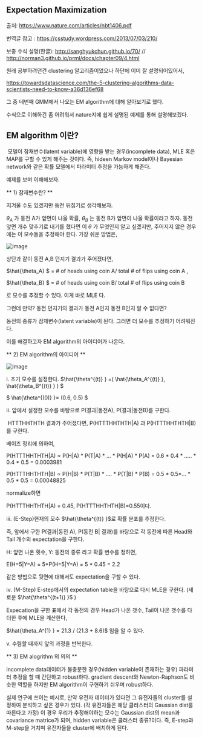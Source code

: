 ## Expectation Maximization

출처: https://www.nature.com/articles/nbt1406.pdf

번역글 참고 : https://csstudy.wordpress.com/2013/07/03/210/

보충 수식 설명(한글): http://sanghyukchun.github.io/70/  //  http://norman3.github.io/prml/docs/chapter09/4.html



원래 공부하려던건 clustering 알고리즘이었으나 하단에 이미 잘 설명되어있어서, 

https://towardsdatascience.com/the-5-clustering-algorithms-data-scientists-need-to-know-a36d136ef68

그 중 네번째 GMM에서 나오는 EM algorithm에 대해 알아보기로 했다.



수식으로 이해하긴 좀 어려워서 nature지에 쉽게 설명된 예제를 통해 설명해보겠다.



## EM algorithm 이란?

 모델이 잠재변수(latent variable)에 영향을 받는 경우(incomplete data), MLE 혹은 MAP를 구할 수 있게 해주는 것이다. 즉, hideen Markov model이나 Bayesian network와 같은 확률 모델에서 파라미터 추정을 가능하게 해준다.

예제를 보며 이해해보자.

** 1) 잠재변수란? **

지겨울 수도 있겠지만 동전 뒤집기로 생각해보자.

 $\theta_A$ 가 동전 A가 앞면이 나올 확률, $\theta_B$ 는 동전 B가 앞면이 나올 확률이라고 하자. 동전 앞면 개수 맞추기로 내기를 했다면 이 $\theta$ 가 무엇인지 알고 싶겠지만, 주어지지 않은 경우에는 이 모수들을 추정해야 한다. 가장 쉬운 방법은, 

![image](https://user-images.githubusercontent.com/32008883/48476085-71872280-e841-11e8-8f3f-50f9706ee3ef.png)

상단과 같이 동전 A,B 던지기 결과가 주어졌다면, 

$\hat{\theta_A} $ = # of heads using coin A/ total # of flips using coin A ,

$\hat{\theta_B} $ = # of heads using coin B/ total # of flips using coin B

로 모수를 추정할 수 있다. 이게 바로 MLE 다. 



그런데 만약? 동전 던지기의 결과가 동전 A인지 동전 B인지 알 수 없다면?

동전의 종류가 잠재변수(latent variable)이 된다. 그러면 더 모수를 추정하기 어려워진다.

이를 해결하고자 EM algorithm의 아이디어가 나온다. 







** 2) EM algorithm의 아이디어 **

![image](https://user-images.githubusercontent.com/32008883/48524564-18140780-e8c4-11e8-9c0f-857032d1f680.png)







i. 초기 모수를 설정한다. $\hat{\theta^{(t)} } =( \hat{\theta_A^{(t)} }, \hat{\theta_B^{(t)} } ) $  

$ \hat{\theta^{(0)} }= (0.6, 0.5) $



ii. 앞에서 설정한 모수를 바탕으로 P(결과|동전A), P(결과|동전B)를 구한다. 

 HTTTHHTHTH 결과가 주어졌다면,  P(HTTTHHTHTH|A) 과 P(HTTTHHTHTH|B) 를 구한다.

베이즈 정리에 의하여, 

P(HTTTHHTHTH|A) $\propto$ P(H|A) * P(T|A) * ... * P(H|A) * P(A) = 0.6 * 0.4 * ….. * 0.4 * 0.5 = 0.0003981 

P(HTTTHHTHTH|B) $\propto$ P(H|B) * P(T|B) * …. * P(T|B) * P(B) = 0.5 * 0.5*… * 0.5 * 0.5 =  0.00048825  

normalize하면 

P(HTTTHHTHTH|A) = 0.45,  P(HTTTHHTHTH|B)=0.55이다.



iii. (E-Step)현재의 모수  $\hat{\theta^{(t)} }$로  확률 분포를 추정한다.

즉, 앞에서 구한 P(결과|동전 A), P(동전 B| 결과)를 바탕으로 각 동전에 따른 Head와 Tail 개수의  expectation을 구한다.

H: 앞면 나온 횟수, Y: 동전의 종류 라고 확률 변수를 정하면,

E(H=5|Y=A) = 5*P(H=5|Y=A) = 5 * 0.45 = 2.2

같은 방법으로 뒷면에 대해서도 expectation을 구할 수 있다.



iv. (M-Step) E-step에서의 expectation table을 바탕으로 다시 MLE을 구한다. (새로운 $\hat{\theta^{(t+1)} }$ )

Expecation을 구한 표에서 각 동전의 경우 Head가 나온 갯수, Tail이 나온 갯수를 다 더한 후에 MLE을 계산한다,

$\hat{\theta_A^{1} } = 21.3 / (21.3 + 8.6)$ 임을 알 수 있다.



v. 수렴할 때까지 앞의 과정을 반복한다.





** 3) EM alogrithm 의 의의 **

incomplete data데이터가 불충분한 경우(hidden variable이 존재하는 경우) 파라미터 추정을 할 때 간단하고 robust하다. gradient descent와 Newton-Raphson도 비슷한 역할을 하지만 EM algorithm이 구현하기 쉬우며 robust하다.

실제 연구에 쓰이는 예시로, 만약 유전자 데이터가 있다면 그 유전자들의 cluster를 설정하여 분석하고 싶은 경우가 있다. (각 유전자들은 해당 클러스터의 Gaussian dist를 따른다고 가정) 이 경우 우리가 추정해야하는 모수는 Gaussian dist의 mean과 covariance matrice가 되며, hidden variable은 클러스터 종류?이다. 즉, E-step과 M-step을 거치며 유전자들을 cluster에 배치하게 된다.
